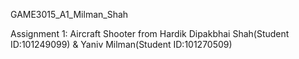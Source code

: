 GAME3015_A1_Milman_Shah

Assignment 1: Aircraft Shooter from Hardik Dipakbhai Shah(Student ID:101249099) & Yaniv Milman(Student ID:101270509)
